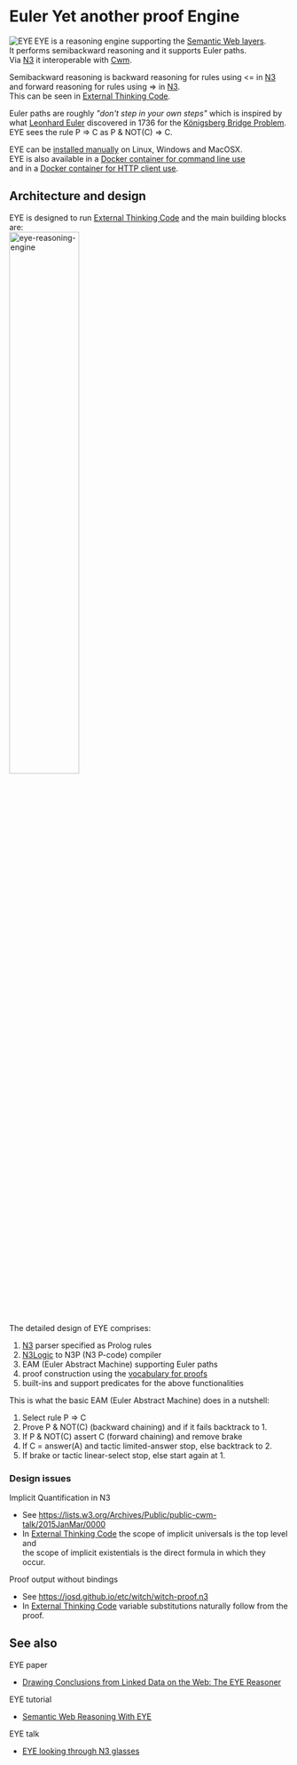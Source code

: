 # Euler Yet another proof Engine

<img align="left" src="https://josd.github.io/images/eye.png" alt="EYE"/> EYE is a reasoning engine supporting the [Semantic Web layers](http://www.w3.org/DesignIssues/diagrams/sweb-stack/2006a).  
It performs semibackward reasoning and it supports Euler paths.  
Via [N3](http://www.w3.org/TeamSubmission/n3/) it interoperable with [Cwm](http://www.w3.org/2000/10/swap/doc/cwm).  

Semibackward reasoning is backward reasoning for rules using <= in [N3](http://www.w3.org/TeamSubmission/n3/)  
and forward reasoning for rules using => in [N3](http://www.w3.org/TeamSubmission/n3/).  
This can be seen in [External Thinking Code](https://github.com/josd/etc).  

Euler paths are roughly _"don't step in your own steps"_ which is inspired by  
what [Leonhard Euler](https://en.wikipedia.org/wiki/Leonhard_Euler) discovered in 1736 for the [Königsberg Bridge Problem](http://mathworld.wolfram.com/KoenigsbergBridgeProblem.html).  
EYE sees the rule P => C as P & NOT(C) => C.  

EYE can be [installed manually](https://github.com/josd/eye/blob/master/INSTALL) on Linux, Windows and MacOSX.  
EYE is also available in a [Docker container for command line use](https://registry.hub.docker.com/u/bdevloed/eye/)  
and in a [Docker container for HTTP client use](https://registry.hub.docker.com/u/bdevloed/eyeserver/).  

## Architecture and design

EYE is designed to run [External Thinking Code](https://github.com/josd/etc) and the main building blocks are:  
<img src="https://josd.github.io/images/eye-reasoning-engine.png" width="50%" height="50%" alt="eye-reasoning-engine"/>  

The detailed design of EYE comprises:
1. [N3](http://www.w3.org/TeamSubmission/n3/) parser specified as Prolog rules  
2. [N3Logic](http://www.w3.org/DesignIssues/N3Logic) to N3P (N3 P-code) compiler  
3. EAM (Euler Abstract Machine) supporting Euler paths  
4. proof construction using the [vocabulary for proofs](http://www.w3.org/2000/10/swap/reason.n3)  
5. built-ins and support predicates for the above functionalities  

This is what the basic EAM (Euler Abstract Machine) does in a nutshell:
1. Select rule P => C  
2. Prove P & NOT(C) (backward chaining) and if it fails backtrack to 1.  
3. If P & NOT(C) assert C (forward chaining) and remove brake  
4. If C = answer(A) and tactic limited-answer stop, else backtrack to 2.  
5. If brake or tactic linear-select stop, else start again at 1.  

### Design issues

Implicit Quantification in N3
* See https://lists.w3.org/Archives/Public/public-cwm-talk/2015JanMar/0000  
* In [External Thinking Code](https://github.com/josd/etc) the scope of implicit universals is the top level and  
  the scope of implicit existentials is the direct formula in which they occur.  

Proof output without bindings
* See https://josd.github.io/etc/witch/witch-proof.n3  
* In [External Thinking Code](https://github.com/josd/etc) variable substitutions naturally follow from the proof.  

## See also

EYE paper
* [Drawing Conclusions from Linked Data on the Web: The EYE Reasoner](http://online.qmags.com/ISW0515?cid=3244717&eid=19361&pg=25#pg25&mode2)

EYE tutorial
* [Semantic Web Reasoning With EYE](http://n3.restdesc.org/)

EYE talk
* [EYE looking through N3 glasses](http://www.agfa.com/w3c/Talks/2012/04swig/)
